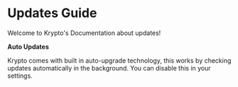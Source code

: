 # Updates Guide

Welcome to Krypto's Documentation about updates! 


**Auto Updates** 

Krypto comes with built in auto-upgrade technology, this works by checking updates automatically in the background. You can disable this in
your settings. 

